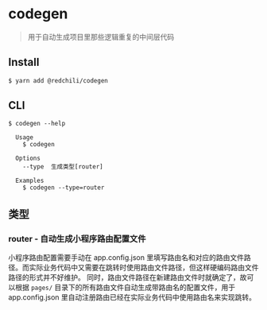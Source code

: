 # codegen

> 用于自动生成项目里那些逻辑重复的中间层代码


## Install

```bash
$ yarn add @redchili/codegen
```


## CLI

```
$ codegen --help

  Usage
    $ codegen

  Options
    --type  生成类型[router]

  Examples
    $ codegen --type=router
```

## 类型
### router - 自动生成小程序路由配置文件
小程序路由配置需要手动在 app.config.json 里填写路由名和对应的路由文件路径。而实际业务代码中又需要在跳转时使用路由文件路径，但这样硬编码路由文件路径的形式并不好维护。
同时，路由文件路径在新建路由文件时就确定了，故可以根据 `pages/` 目录下的所有路由文件自动生成带路由名的配置文件，用于 app.config.json 里自动注册路由已经在实际业务代码中使用路由名来实现跳转。
